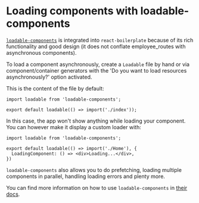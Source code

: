 # Loading components with loadable-components

[`loadable-components`](https://github.com/smooth-code/loadable-components) is integrated into
`react-boilerplate` because of its rich functionality and good design (it does not
conflate employee_routes with asynchronous components).

To load a component asynchronously, create a `Loadable` file by hand or via component/container generators
with the 'Do you want to load resources asynchronously?' option activated.

This is the content of the file by default:

```JS
import loadable from 'loadable-components';

export default loadable(() => import('./index'));
```

In this case, the app won't show anything while loading your component. You can however make it display a custom loader with:

```JS
import loadable from 'loadable-components';

export default loadable(() => import('./Home'), {
  LoadingComponent: () => <div>Loading...</div>,
})
```

`loadable-components` also allows you to do prefetching, loading multiple components in parallel, handling loading errors and plenty more.

You can find more information on how to use `loadable-components` in [their docs](https://github.com/smooth-code/loadable-components).
